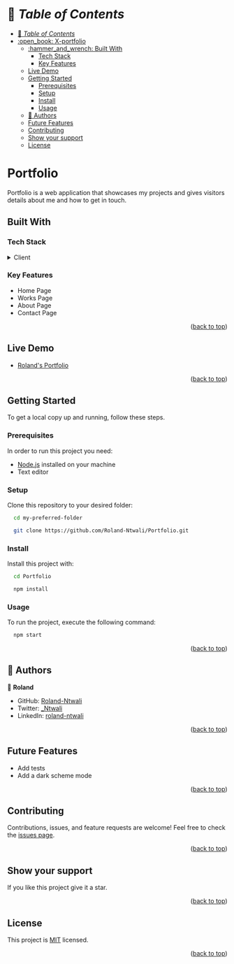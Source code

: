 <a name="readme-top"></a>

# 📗 *Table of Contents*

- [📗 *Table of Contents*](#-table-of-contents)
- [:open\_book: X-portfolio ](#open_book-x-portfolio-)
  - [:hammer\_and\_wrench: Built With ](#hammer_and_wrench-built-with-)
    - [Tech Stack](#tech-stack)
    - [Key Features](#key-features)
  - [Live Demo ](#live-demo-)
  - [Getting Started ](#getting-started-)
    - [Prerequisites](#prerequisites)
    - [Setup](#setup)
    - [Install](#install)
    - [Usage](#usage)
  - [👥 Authors ](#-authors-)
  - [Future Features ](#future-features-)
  - [Contributing ](#contributing-)
  - [Show your support ](#show-your-support-)
  - [License ](#license-)

#  Portfolio <a name="about-project"></a>
Portfolio is a web application that showcases my projects and gives visitors details about me and how to get in touch.

## Built With <a name="built-with"></a>
### Tech Stack
<details><summary>Client</summary>
  <ul>
    <li><a href="https://react.dev/">React</a></li>
    <li><a href="https://www.javascript.com/">JavaScript</a></li>
    <li><a href="https://www.w3.org/Style/CSS/Overview.en.html">CSS</a></li>
  </ul>
</details>

### Key Features
  - Home Page
  - Works Page
  - About Page
  - Contact Page

<p align="right">(<a href="#readme-top">back to top</a>)</p>

## Live Demo <a name="live-demo"></a>
- [Roland's Portfolio](https://roland-ntwali.github.io/Portfolio)

<p align="right">(<a href="#readme-top">back to top</a>)</p>

## Getting Started <a name="getting-started"></a>
To get a local copy up and running, follow these steps.<br>

### Prerequisites

In order to run this project you need:
- [Node.js](https://nodejs.org/en) installed on your machine
- Text editor

### Setup

Clone this repository to your desired folder:<br>
```sh
  cd my-preferred-folder

  git clone https://github.com/Roland-Ntwali/Portfolio.git
```

### Install

Install this project with:<br>
```sh
  cd Portfolio

  npm install
```

### Usage

To run the project, execute the following command:

```sh
  npm start
```

<p align="right">(<a href="#readme-top">back to top</a>)</p>

## 👥 Authors <a name="authors"></a>

👤 **Roland**

- GitHub: [Roland-Ntwali](https://github.com/Roland-Ntwali)
- Twitter: [_Ntwali](https://twitter.com/_Ntwali)
- LinkedIn: [roland-ntwali](https://www.linkedin.com/in/roland-ntwali/)

<p align="right">(<a href="#readme-top">back to top</a>)</p>

## Future Features <a name="future-features"></a>
  - Add tests
  - Add a dark scheme mode

<p align="right">(<a href="#readme-top">back to top</a>)</p>

## Contributing <a name="contributing"></a>
Contributions, issues, and feature requests are welcome!
Feel free to check the [issues page](https://github.com/Roland-Ntwali/Portfolio/issues).

<p align="right">(<a href="#readme-top">back to top</a>)</p>

## Show your support <a name="support"></a>
If you like this project give it a star.

<p align="right">(<a href="#readme-top">back to top</a>)</p>

## License <a name="license"></a>
This project is [MIT](./LICENSE) licensed.

<p align="right">(<a href="#readme-top">back to top</a>)</p>
